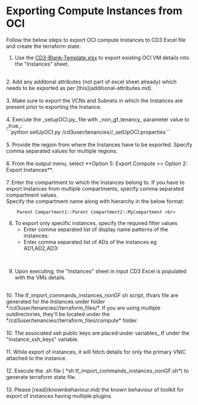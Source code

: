 # Exporting Compute Instances from OCI

Follow the below steps to export OCI compute Instances to CD3 Excel file and create the terraform state:

1. Use the [CD3-Blank-Template.xlsx](https://github.com/oracle-devrel/cd3-automation-toolkit/blob/main/cd3_automation_toolkit/example) to export existing OCI VM details into the "Instances" sheet. <br>
<br>
2. Add any additonal attributes (not part of excel sheet already) which needs to be exported as per [this](additional-attributes.md). <br>
<br>
3. Make sure to export the VCNs and Subnets in which the Instances are present prior to exporting the Instance. <br>
<br>
4. Execute the _setupOCI.py_ file with _non_gf_tenancy_ parameter value to _true_: <br>
   ```python setUpOCI.py /cd3user/tenancies/<customer_name>/<customer_name>_setUpOCI.properties``` <br>
<br>   
5. Provide the region from where the Instances have to be exported. Specify comma separated values for multiple regions. <br>
<br>
6. From the output menu, select **Option 5: Export Compute >> Option 2: Export Instances**. <br>
<br>
7. Enter the compartment to which the Instances belong to. If you have to export Instances from multiple compartments, specify comma separated compartment values. <br>
   Specify the compartment name along with hierarchy in the below format:

        Parent Compartment1::Parent Compartment2::MyCompartment <br>
 

8. To export only specific instances, specify the required filter values
     - Enter comma separated list of display name patterns of the instances: 
     - Enter comma separated list of ADs of the instances eg AD1,AD2,AD3: <br>
<br>

9. Upon executing, the "Instances" sheet in input CD3 Excel is populated with the VMs details. <br>
<br>
10. The tf_import_commands_instances_nonGF.sh script, tfvars file are generated for the Instances under folder */cd3user/tenancies/<customer_name>/terraform_files/<region_dir>*. If you are using multiple outdirectories, they'll be located under the */cd3user/tenancies/<customer_name>/terraform_files/<region_dir>compute* folder. <br>
<br>
10. The associated ssh public keys are placed under variables_<region>.tf under the "instance_ssh_keys" variable.  <br>
<br>
11. While export of instances, it will fetch details for only the primary VNIC attached to the instance. <br>
<br>
12. Execute the .sh file ( *sh tf_import_commands_instances_nonGF.sh*) to generate terraform state file. <br>
<br>
13. Please [read](knownbehaviour.md) the known behaviour of toolkit for export of instances having multiple plugins.

<br><br>
<div align='center'>
</div>


